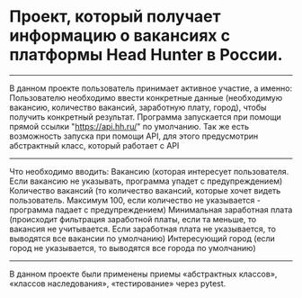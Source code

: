 # Проект, который получает информацию о вакансиях с платформы Head Hunter в России.
__________________________________________________________________
В данном проекте пользователь принимает активное участие, а именно:
Пользователю необходимо ввести конкретные данные (необходимую вакансию, количество вакансий, заработную плату, город), чтобы получить конкретный результат.
Программа запускается при помощи прямой ссылки "https://api.hh.ru/" по умолчанию.
Так же есть возможность запуска при помощи API, для этого предусмотрин абстрактный класс, который работает с API
__________________________________________________________________
Что необходимо вводить: 
Вакансию (которая интересует пользователя. Если вакансию не указывать, программа упадет с предупреждением)
Количество вакансий (то количество вакансий, которые хочет видеть пользователь. Максимум 100, если количество не указывается - программа падает с предупреждением)
Минимальная заработная плата (происходит фильтрация заработной платы, если та меньше, то вакансия не учитывается. Если заработная плата не указывается, то выводятся все вакансии по умолчанию)
Интересующий город (если город не указывается, то выводятся все города по умолчанию)
__________________________________________________________________

В данном проекте были применены приемы «абстрактных классов», «классов наследования», «тестирование» через pytest. 

